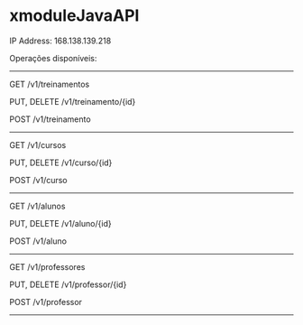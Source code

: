# xmoduleJavaAPI

IP Address: 168.138.139.218

Operações disponíveis:

-------------------------------------------------------------------

GET /v1/treinamentos

PUT, DELETE /v1/treinamento/{id}

POST /v1/treinamento

-------------------------------------------------------------------

GET /v1/cursos

PUT, DELETE /v1/curso/{id}

POST /v1/curso

-------------------------------------------------------------------

GET /v1/alunos

PUT, DELETE /v1/aluno/{id}

POST /v1/aluno

-------------------------------------------------------------------

GET /v1/professores

PUT, DELETE /v1/professor/{id}

POST /v1/professor

-------------------------------------------------------------------
